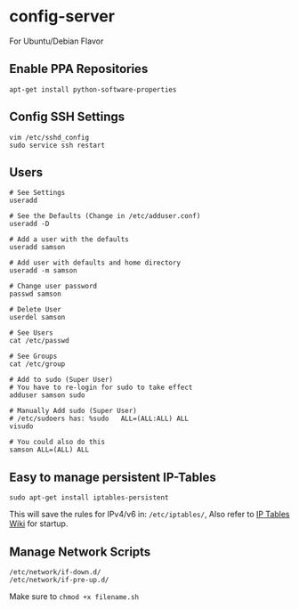 # config-server
For Ubuntu/Debian Flavor

## Enable PPA Repositories

    apt-get install python-software-properties

## Config SSH Settings
    
    vim /etc/sshd_config
    sudo service ssh restart

## Users

    # See Settings
    useradd
    
    # See the Defaults (Change in /etc/adduser.conf)
    useradd -D
    
    # Add a user with the defaults
    useradd samson
    
    # Add user with defaults and home directory
    useradd -m samson
    
    # Change user password
    passwd samson
    
    # Delete User
    userdel samson
    
    # See Users
    cat /etc/passwd
    
    # See Groups
    cat /etc/group
    
    # Add to sudo (Super User)
    # You have to re-login for sudo to take effect
    adduser samson sudo
    
    # Manually Add sudo (Super User)
    # /etc/sudoers has: %sudo   ALL=(ALL:ALL) ALL
    visudo
    
    # You could also do this
    samson ALL=(ALL) ALL

## Easy to manage persistent IP-Tables

    sudo apt-get install iptables-persistent
    
This will save the rules for IPv4/v6 in: `/etc/iptables/`, Also refer to [IP Tables Wiki](https://wiki.debian.org/iptables) for startup.

## Manage Network Scripts

    /etc/network/if-down.d/
    /etc/network/if-pre-up.d/

Make sure to `chmod +x filename.sh`

